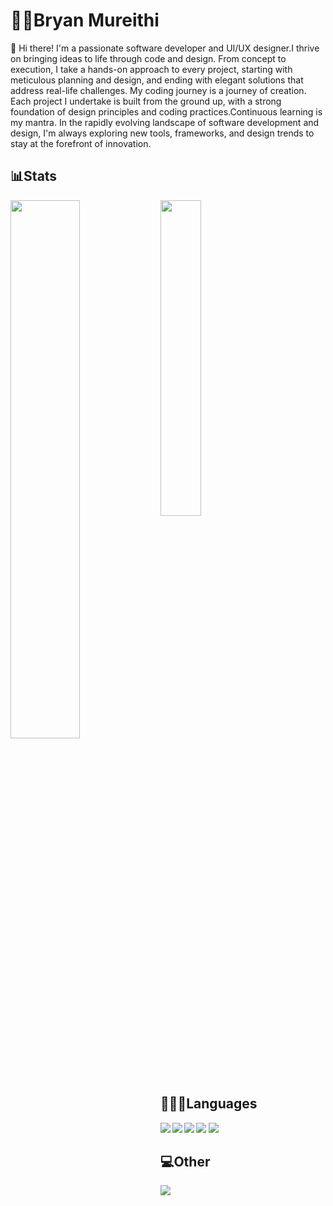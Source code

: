 # 🧑🏾Bryan Mureithi
👋 Hi there! I'm a passionate software developer and UI/UX designer.I thrive on bringing ideas to life through code and design. From concept to execution, I take a hands-on approach to every project, starting with meticulous planning and design, and ending with elegant solutions that address real-life challenges.
My coding journey is a journey of creation. Each project I undertake is built from the ground up, with a strong foundation of design principles and coding practices.Continuous learning is my mantra. In the rapidly evolving landscape of software development and design, I'm always exploring new tools, frameworks, and design trends to stay at the forefront of innovation.

## 📊Stats
<img align="left" width="47%" src="https://github-readme-stats.vercel.app/api?username=BryanMureithi&show_icons=true&theme=transparent" />
<img width="36%" src="https://github-readme-stats.vercel.app/api/top-langs/?username=BryanMureithi&layout=compact"/>

## 🧑🏾‍💻Languages
<img align="left" src="https://img.shields.io/badge/javascript-%23323330.svg?style=for-the-badge&logo=javascript&logoColor=%23F7DF1E" />
<img align="left" src="https://img.shields.io/badge/python-3670A0?style=for-the-badge&logo=python&logoColor=ffdd54" />
<img align="left" src="https://img.shields.io/badge/vuejs-%2335495e.svg?style=for-the-badge&logo=vuedotjs&logoColor=%234FC08D" />
<img src="https://img.shields.io/badge/react-%2320232a.svg?style=for-the-badge&logo=react&logoColor=%2361DAFB" />
<img src="https://img.shields.io/badge/node.js-6DA55F?style=for-the-badge&logo=node.js&logoColor=white" />

## 💻Other
<img src="https://visitcount.itsvg.in/api?id=BryanMureithi&label=Profile%20Views&color=1&icon=6&pretty=true"/>
